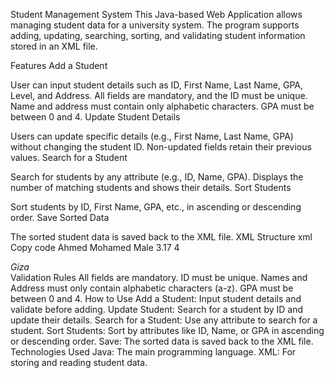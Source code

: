 Student Management System
This Java-based Web Application allows managing student data for a university system. The program supports adding, updating, searching, sorting, and validating student information stored in an XML file.

Features
Add a Student

User can input student details such as ID, First Name, Last Name, GPA, Level, and Address.
All fields are mandatory, and the ID must be unique.
Name and address must contain only alphabetic characters.
GPA must be between 0 and 4.
Update Student Details

Users can update specific details (e.g., First Name, Last Name, GPA) without changing the student ID.
Non-updated fields retain their previous values.
Search for a Student

Search for students by any attribute (e.g., ID, Name, GPA).
Displays the number of matching students and shows their details.
Sort Students

Sort students by ID, First Name, GPA, etc., in ascending or descending order.
Save Sorted Data

The sorted student data is saved back to the XML file.
XML Structure
xml
Copy code
<University>
    <Student ID="20200134">
        <FirstName>Ahmed</FirstName>
        <LastName>Mohamed</LastName>
        <Gender>Male</Gender>
        <GPA>3.17</GPA>
        <Level>4</Level>
        <Address>Giza</Address>
    </Student>
</University>
Validation Rules
All fields are mandatory.
ID must be unique.
Names and Address must only contain alphabetic characters (a-z).
GPA must be between 0 and 4.
How to Use
Add a Student: Input student details and validate before adding.
Update Student: Search for a student by ID and update their details.
Search for a Student: Use any attribute to search for a student.
Sort Students: Sort by attributes like ID, Name, or GPA in ascending or descending order.
Save: The sorted data is saved back to the XML file.
Technologies Used
Java: The main programming language.
XML: For storing and reading student data.
